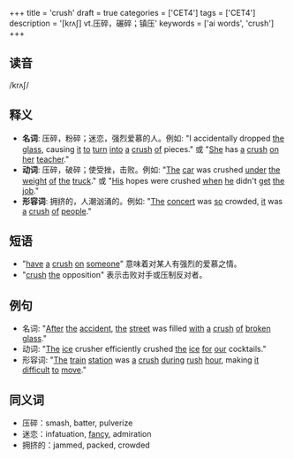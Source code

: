 +++
title = 'crush'
draft = true
categories = ['CET4']
tags = ['CET4']
description = '[krʌ∫] vt.压碎，碾碎；镇压'
keywords = ['ai words', 'crush']
+++

## 读音
/krʌʃ/

## 释义
- **名词**: 压碎，粉碎；迷恋，强烈爱慕的人。例如: "I accidentally dropped [the](/post/the/) [glass](/post/glass/), causing [it](/post/it/) [to](/post/to/) [turn](/post/turn/) [into](/post/into/) [a](/post/a/) [crush](/post/crush/) [of](/post/of/) pieces." 或 "[She](/post/she/) has [a](/post/a/) [crush](/post/crush/) [on](/post/on/) [her](/post/her/) [teacher](/post/teacher/)."
- **动词**: 压碎，破碎；使受挫，击败。例如: "[The](/post/the/) [car](/post/car/) was crushed [under](/post/under/) [the](/post/the/) [weight](/post/weight/) [of](/post/of/) [the](/post/the/) [truck](/post/truck/)." 或 "[His](/post/his/) hopes were crushed [when](/post/when/) [he](/post/he/) didn't [get](/post/get/) [the](/post/the/) [job](/post/job/)."
- **形容词**: 拥挤的，人潮汹涌的。例如: "[The](/post/the/) [concert](/post/concert/) was [so](/post/so/) crowded, [it](/post/it/) was [a](/post/a/) [crush](/post/crush/) [of](/post/of/) [people](/post/people/)."

## 短语
- "[have](/post/have/) [a](/post/a/) [crush](/post/crush/) [on](/post/on/) [someone](/post/someone/)" 意味着对某人有强烈的爱慕之情。
- "[crush](/post/crush/) [the](/post/the/) opposition" 表示击败对手或压制反对者。

## 例句
- 名词: "[After](/post/after/) [the](/post/the/) [accident](/post/accident/), [the](/post/the/) [street](/post/street/) was filled [with](/post/with/) [a](/post/a/) [crush](/post/crush/) [of](/post/of/) [broken](/post/broken/) [glass](/post/glass/)."
- 动词: "[The](/post/the/) [ice](/post/ice/) crusher efficiently crushed [the](/post/the/) [ice](/post/ice/) [for](/post/for/) [our](/post/our/) cocktails."
- 形容词: "[The](/post/the/) [train](/post/train/) [station](/post/station/) was [a](/post/a/) [crush](/post/crush/) [during](/post/during/) [rush](/post/rush/) [hour](/post/hour/), making [it](/post/it/) [difficult](/post/difficult/) [to](/post/to/) [move](/post/move/)."

## 同义词
- 压碎：smash, batter, pulverize
- 迷恋：infatuation, [fancy](/post/fancy/), admiration
- 拥挤的：jammed, packed, crowded
